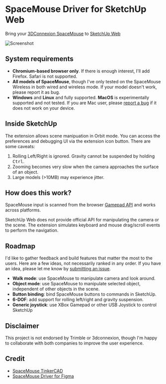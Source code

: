 # SpaceMouse Driver for SketchUp Web

Bring your [3DConnexion SpaceMouse](https://3dconnexion.com/us/spacemouse/) to [SketchUp Web](https://app.sketchup.com)

![Screenshot](https://user-images.githubusercontent.com/1895289/206895040-978eadca-d61b-4b0f-8427-724b54e55bfa.png)

## System requirements

- **Chromium-based browser only**. If there is enough interest, I'll add Firefox. Safari is not supported.
- **All models of SpaceMouse**, though I've only tested on the SpaceMouse Wireless in both wired and wireless mode. If your model doesn't work, please report it as bug.
- **Windows** and **Linux** and fully supported. **MacOS** is experimentally supported and not tested. If you are Mac user, please [report a bug](https://github.com/chuanqisun/sketchup-web-spacemouse/issues/new) if it does not work on your device.

## Inside SketchUp

The extension allows scene manipuation in Orbit mode. You can access the preferences and debugging UI via the extension icon button. There are some caveats:

1. Rolling Left/Right is ignored. Gravity cannot be suspended by holding <kbd>Ctrl</kbd>.
2. Zooming becomes very slow when the camera approaches the surface of an object.
3. Large models (>10MB) may experience jitter.

## How does this work?

SpaceMouse input is scanned from the browser [Gamepad API](https://developer.mozilla.org/en-US/docs/Web/API/Navigator/getGamepads) and works across platforms.

SketchUp Web does not provide official API for manipulating the camera or the scene. The extension simulates keyboard and mouse drag/scroll events to perform the navigation.

## Roadmap

I'd like to gather feedback and build features that matter the most to the users. Here are a few ideas, not necessarily ranked in any order. If you have an idea, please let me know by [submitting an issue](https://github.com/chuanqisun/sketchup-web-spacemouse/issues/new).

- **Walk mode**: use SpaceMouse to manipulate camera and look around.
- **Object mode**: use SpaceMouse to manipulate selected object, independent of other objects in the scene.
- **Button binding**: bind SpaceMouse buttons to commands in SketchUp.
- **6-DOF**: add support for rolling left/right and gravity suspension.
- **Generic joystick**: use XBox Gamepad or other USB Joystick to control SketchUp

## Disclaimer

This project is not endorsed by Trimble or 3dconnexion, though I'm happy to collaborate with both companies to improve the user experience.

## Credit

- [SpaceMouse TinkerCAD](https://github.com/arpruss/spacemouse-tinkercad)
- [SpaceMouse Driver for Figma](https://github.com/chuanqisun/figma-plugin-spacemouse)
